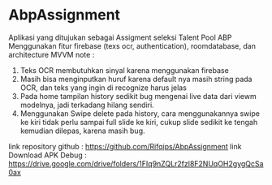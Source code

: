# AbpAssignment
 Aplikasi yang ditujukan sebagai Assigment seleksi Talent Pool ABP
 Menggunakan fitur firebase (texs ocr, authentication), roomdatabase, dan architecture MVVM
 note : 
 1. Teks OCR membutuhkan sinyal karena menggunakan firebase
 2. Masih bisa menginputkan huruf karena default nya masih string pada OCR, dan teks yang ingin di recognize harus jelas
 3. Pada home tampilan history sedikit bug mengenai live data dari viewm modelnya, jadi terkadang hilang sendiri.
 4. Menggunakan Swipe delete pada history, cara menggunakannya swipe ke kiri tidak perlu sampai full slide ke kiri, cukup slide sedikit ke tengah kemudian dilepas,    karena masih bug.

 link repository github : https://github.com/Rifqips/AbpAssignment
 link Download APK Debug : https://drive.google.com/drive/folders/1FIq9nZQLr2fzl8F2NUqOH2gygQcSa0ax
